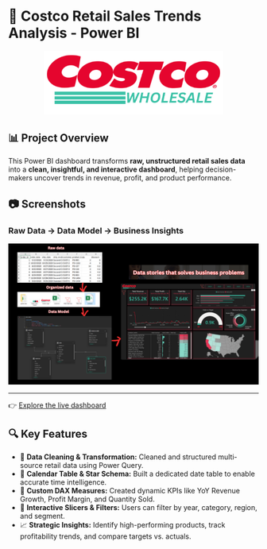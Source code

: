 # 🛒 Costco Retail Sales Trends Analysis - Power BI

 <p align="center">
  <img src="https://github.com/realeader/Costco_Retail_Reports/raw/main/Costco%20Logo.png" alt="Costco Logo" width="360"/>
</p>

## 📊 Project Overview  
This Power BI dashboard transforms **raw, unstructured retail sales data** into a **clean, insightful, and interactive dashboard**, helping decision-makers uncover trends in revenue, profit, and product performance.

## 📷 Screenshots  
### Raw Data → Data Model → Business Insights  
![](https://github.com/najirh/Costco_Retail_Reports/blob/main/etl.png)  

---
👉 [Explore the live dashboard](https://app.powerbi.com/view?r=eyJrIjoiMzBmODUwMmUtMDMzMC00OTUzLWE2MWMtYmUwZTJiODM3ZjJlIiwidCI6ImY3NDM5NmYzLTgwMTUtNGI3NC1iNDY4LWNkYTA0NTEzZDg0YyJ9)

## 🔍 Key Features  
- 📂 **Data Cleaning & Transformation:** Cleaned and structured multi-source retail data using Power Query.  
- 📅 **Calendar Table & Star Schema:** Built a dedicated date table to enable accurate time intelligence.  
- 🧠 **Custom DAX Measures:** Created dynamic KPIs like YoY Revenue Growth, Profit Margin, and Quantity Sold.  
- 🧭 **Interactive Slicers & Filters:** Users can filter by year, category, region, and segment.  
- 📈 **Strategic Insights:** Identify high-performing products, track profitability trends, and compare targets vs. actuals.

